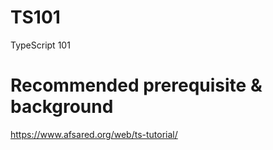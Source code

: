 # TS101
 TypeScript 101

# Recommended prerequisite & background
https://www.afsared.org/web/ts-tutorial/
